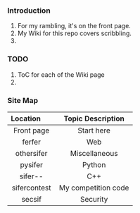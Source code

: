### Introduction

1. For my rambling, it's on the front page.
2. My Wiki for this repo covers scribbling.
3. 

### TODO

1. ToC for each of the Wiki page
2. 

### Site Map

| Location         | Topic Description   |
|:----------------:|:-------------------:|
| Front page       | Start here          |
| ferfer           | Web                 |
| othersifer       | Miscellaneous       |
| pysifer          | Python              |
| sifer--          | C++                 |
| sifercontest     | My competition code |
| secsif           | Security            |
